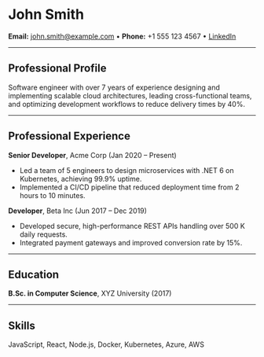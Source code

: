 # John Smith

**Email:** john.smith@example.com • **Phone:** +1 555 123 4567 • [LinkedIn](https://linkedin.com/in/johnsmith)

---

## Professional Profile

Software engineer with over 7 years of experience designing and implementing scalable cloud architectures, leading cross-functional teams, and optimizing development workflows to reduce delivery times by 40%.

---

## Professional Experience

**Senior Developer**, Acme Corp (Jan 2020 – Present)  
- Led a team of 5 engineers to design microservices with .NET 6 on Kubernetes, achieving 99.9% uptime.  
- Implemented a CI/CD pipeline that reduced deployment time from 2 hours to 10 minutes.

**Developer**, Beta Inc (Jun 2017 – Dec 2019)  
- Developed secure, high-performance REST APIs handling over 500 K daily requests.  
- Integrated payment gateways and improved conversion rate by 15%.

---

## Education

**B.Sc. in Computer Science**, XYZ University (2017)

---

## Skills

JavaScript, React, Node.js, Docker, Kubernetes, Azure, AWS
